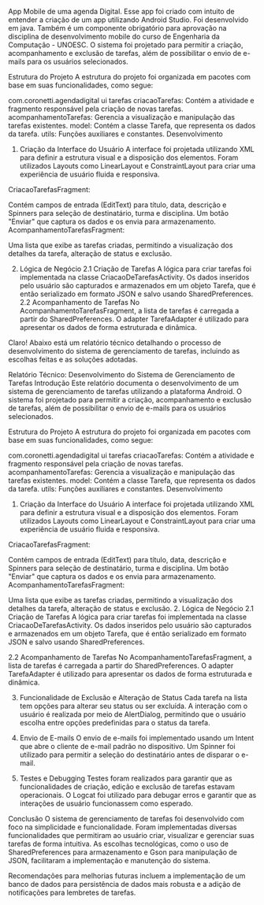 App Mobile de uma agenda Digital.
Esse app foi criado com intuito de entender a criação de um app utilizando Android Studio. Foi desenvolvido em java.
Também é um componente obrigatório para aprovação na disciplina de desenvolvimento mobile do curso de Engenharia da Computação - UNOESC.
O sistema foi projetado para permitir a criação, acompanhamento e exclusão de tarefas, além de possibilitar o envio de e-mails para os usuários selecionados.

Estrutura do Projeto
A estrutura do projeto foi organizada em pacotes com base em suas funcionalidades, como segue:

com.coronetti.agendadigital
ui
tarefas
criacaoTarefas: Contém a atividade e fragmento responsável pela criação de novas tarefas.
acompanhamentoTarefas: Gerencia a visualização e manipulação das tarefas existentes.
model: Contém a classe Tarefa, que representa os dados da tarefa.
utils: Funções auxiliares e constantes.
Desenvolvimento
1. Criação da Interface do Usuário
A interface foi projetada utilizando XML para definir a estrutura visual e a disposição dos elementos. Foram utilizados Layouts como LinearLayout e ConstraintLayout para criar uma experiência de usuário fluida e responsiva.

CriacaoTarefasFragment:

Contém campos de entrada (EditText) para título, data, descrição e Spinners para seleção de destinatário, turma e disciplina.
Um botão "Enviar" que captura os dados e os envia para armazenamento.
AcompanhamentoTarefasFragment:

Uma lista que exibe as tarefas criadas, permitindo a visualização dos detalhes da tarefa, alteração de status e exclusão.

2. Lógica de Negócio
2.1 Criação de Tarefas
A lógica para criar tarefas foi implementada na classe CriacaoDeTarefasActivity. Os dados inseridos pelo usuário são capturados e armazenados em um objeto Tarefa, que é então serializado em formato JSON e salvo usando SharedPreferences.
2.2 Acompanhamento de Tarefas
No AcompanhamentoTarefasFragment, a lista de tarefas é carregada a partir do SharedPreferences. O adapter TarefaAdapter é utilizado para apresentar os dados de forma estruturada e dinâmica.


Claro! Abaixo está um relatório técnico detalhando o processo de desenvolvimento do sistema de gerenciamento de tarefas, incluindo as escolhas feitas e as soluções adotadas.

Relatório Técnico: Desenvolvimento do Sistema de Gerenciamento de Tarefas
Introdução
Este relatório documenta o desenvolvimento de um sistema de gerenciamento de tarefas utilizando a plataforma Android. O sistema foi projetado para permitir a criação, acompanhamento e exclusão de tarefas, além de possibilitar o envio de e-mails para os usuários selecionados.

Estrutura do Projeto
A estrutura do projeto foi organizada em pacotes com base em suas funcionalidades, como segue:

com.coronetti.agendadigital
ui
tarefas
criacaoTarefas: Contém a atividade e fragmento responsável pela criação de novas tarefas.
acompanhamentoTarefas: Gerencia a visualização e manipulação das tarefas existentes.
model: Contém a classe Tarefa, que representa os dados da tarefa.
utils: Funções auxiliares e constantes.
Desenvolvimento
1. Criação da Interface do Usuário
A interface foi projetada utilizando XML para definir a estrutura visual e a disposição dos elementos. Foram utilizados Layouts como LinearLayout e ConstraintLayout para criar uma experiência de usuário fluida e responsiva.

CriacaoTarefasFragment:

Contém campos de entrada (EditText) para título, data, descrição e Spinners para seleção de destinatário, turma e disciplina.
Um botão "Enviar" que captura os dados e os envia para armazenamento.
AcompanhamentoTarefasFragment:

Uma lista que exibe as tarefas criadas, permitindo a visualização dos detalhes da tarefa, alteração de status e exclusão.
2. Lógica de Negócio
2.1 Criação de Tarefas
A lógica para criar tarefas foi implementada na classe CriacaoDeTarefasActivity. Os dados inseridos pelo usuário são capturados e armazenados em um objeto Tarefa, que é então serializado em formato JSON e salvo usando SharedPreferences.

2.2 Acompanhamento de Tarefas
No AcompanhamentoTarefasFragment, a lista de tarefas é carregada a partir do SharedPreferences. O adapter TarefaAdapter é utilizado para apresentar os dados de forma estruturada e dinâmica.


3. Funcionalidade de Exclusão e Alteração de Status
Cada tarefa na lista tem opções para alterar seu status ou ser excluída. A interação com o usuário é realizada por meio de AlertDialog, permitindo que o usuário escolha entre opções predefinidas para o status da tarefa.

4. Envio de E-mails
O envio de e-mails foi implementado usando um Intent que abre o cliente de e-mail padrão no dispositivo. Um Spinner foi utilizado para permitir a seleção do destinatário antes de disparar o e-mail.

5. Testes e Debugging
Testes foram realizados para garantir que as funcionalidades de criação, edição e exclusão de tarefas estavam operacionais. O Logcat foi utilizado para debugar erros e garantir que as interações de usuário funcionassem como esperado.

Conclusão
O sistema de gerenciamento de tarefas foi desenvolvido com foco na simplicidade e funcionalidade. Foram implementadas diversas funcionalidades que permitiram ao usuário criar, visualizar e gerenciar suas tarefas de forma intuitiva. As escolhas tecnológicas, como o uso de SharedPreferences para armazenamento e Gson para manipulação de JSON, facilitaram a implementação e manutenção do sistema.

Recomendações para melhorias futuras incluem a implementação de um banco de dados  para persistência de dados mais robusta e a adição de notificações para lembretes de tarefas.

